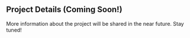 ## Project Details (Coming Soon!)

More information about the project will be shared in the near future. Stay tuned!
